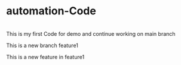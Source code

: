 # automation-Code
<br>
This is my first Code for demo and continue working on main branch
<p> This is a new branch feature1 <p>
<p> This is a new feature in feature1<p>
